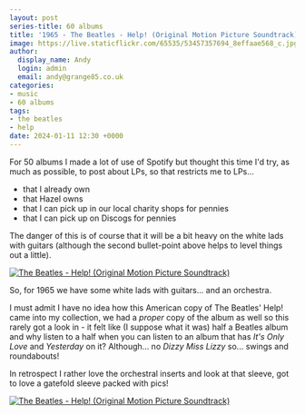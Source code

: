 ```yaml
---
layout: post
series-title: 60 albums
title: '1965 - The Beatles - Help! (Original Motion Picture Soundtrack)'
image: https://live.staticflickr.com/65535/53457357694_8effaae568_c.jpg
author:
  display_name: Andy
  login: admin
  email: andy@grange85.co.uk
categories:
- music
- 60 albums
tags:
- the beatles
- help
date: 2024-01-11 12:30 +0000
---
```

For 50 albums I made a lot of use of Spotify but thought this time I'd try, as much as possible, to post about LPs, so that restricts me to LPs...

- that I already own
- that Hazel owns
- that I can pick up in our local charity shops for pennies
- that I can pick up on Discogs for pennies

The danger of this is of course that it will be a bit heavy on the white lads with guitars (although the second bullet-point above helps to level things out a little).

<a data-flickr-embed="true" href="https://www.flickr.com/photos/grange85/53457357694/in/dateposted/" title="The Beatles - Help! (Original Motion Picture Soundtrack)"><img src="https://live.staticflickr.com/65535/53457357694_8effaae568_c.jpg" alt="The Beatles - Help! (Original Motion Picture Soundtrack)"/></a>

So, for 1965 we have some white lads with guitars... and an orchestra.

I must admit I have no idea how this American copy of The Beatles' Help! came into my collection, we had a _proper_ copy of the album as well so this rarely got a look in - it felt like (I suppose what it was) half a Beatles album and why listen to a half when you can listen to an album that has _It's Only Love_ and _Yesterday_ on it? Although... no _Dizzy Miss Lizzy_ so... swings and roundabouts!

In retrospect I rather love the orchestral inserts and look at that sleeve, got to love a gatefold sleeve packed with pics!

<a data-flickr-embed="true" href="https://www.flickr.com/photos/grange85/53457453865/in/dateposted/" title="The Beatles - Help! (Original Motion Picture Soundtrack)"><img src="https://live.staticflickr.com/65535/53457453865_86a2a28f97_c.jpg" alt="The Beatles - Help! (Original Motion Picture Soundtrack)"/></a>
